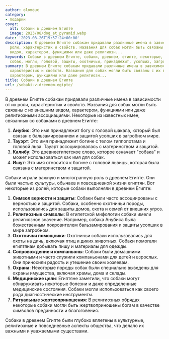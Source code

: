 ```yaml
---
author: olomouc
category:
- подарки
cover:
  alt: Собаки в древнем Египте
  image: 2023/08/dog_at_pyramid.webp
date: '2023-08-26T19:57:24+00:00'
description: В древнем Египте собакам придавали различные имена в зависимости от их
  роли, характеристик и свойств. Названия для собак могли быть связаны с их внешним
  видом, характером, функциями или даже религиозн...
keywords: Собаки в древнем Египте, собаки, древнем, египте, некоторые, это, имя, защитой,
  собак, могли, головой, защиты, охотничьи, принадлежит, усопших, загробном
summary: В древнем Египте собакам придавали различные имена в зависимости от их роли,
  характеристик и свойств. Названия для собак могли быть связаны с их внешним видом,
  характером, функциями или даже религиозн...
title: Собаки в древнем Египте
url: /sobaki-v-drevnem-egipte/
---
```


В древнем Египте собакам придавали различные имена в зависимости от их роли, характеристик и свойств. Названия для собак могли быть связаны с их внешним видом, характером, функциями или даже религиозными ассоциациями. Некоторые из известных имен, связанных со собаками в древнем Египте:

1. **Анубис**: Это имя принадлежит богу с головой шакала, который был связан с бальзамированием и защитой усопших в загробном мире.
1. **Тауэрт**: Это имя принадлежит богине с телом гиппопотама и головой льва. Тауэрт ассоциировалась с материнством и защитой.
1. **Калибу**: Это древнеегипетское слово, которое означает "собака" и может использоваться как имя для собак.
1. **Ишут**: Это имя относится к богине с головой львицы, которая была связана с материнством и защитой.

Собаки играли важную и многогранную роль в древнем Египте. Они были частью культуры, обычаев и повседневной жизни египтян. Вот некоторые из ролей, которые собаки выполняли в древнем Египте:

1. **Символ верности и защиты**: Собаки были часто ассоциированы с верностью и защитой. Собаки, особенно охотничьи породы, использовались для защиты домов, скота и семей от внешних угроз.
1. **Религиозные символы**: В египетской мифологии собаки имели религиозное значение. Например, собака Анубиса была божественным покровителем бальзамирования и защиты усопших в мире загробном.
1. **Охотничьи помощники**: Охотничьи собаки использовались для охоты на дичь, включая птиц и диких животных. Собаки помогали египтянам добывать пищу и материалы для одежды.
1. **Сопровождение и компаньоны**: Собаки были домашними животными и часто служили компаньонами для детей и взрослых. Они приносили радость и утешение своим хозяевам.
1. **Охрана**: Некоторые породы собак были специально выведены для охраны имущества, включая храмы, дома и склады.
1. **Медицинские цели**: Египтяне заметили, что собаки могут обнаруживать некоторые болезни и даже определенные медицинские состояния. Собаки могли использоваться как своего рода диагностические инструменты.
1. **Ритуальные жертвоприношения**: В религиозных обрядах некоторые собаки могли быть жертвоприношены богам в качестве символов преданности и благоговения.

Собаки в древнем Египте были глубоко вплетены в культурные, религиозные и повседневные аспекты общества, что делало их важными и уважаемыми существами.